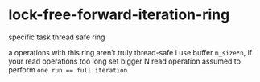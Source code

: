 # lock-free-forward-iteration-ring
specific task thread safe ring


a operations with this ring aren't truly thread-safe
i use buffer  `m_size*n`, if your read operations too long set bigger N
read operation assumed to perform `one run == full iteration`
